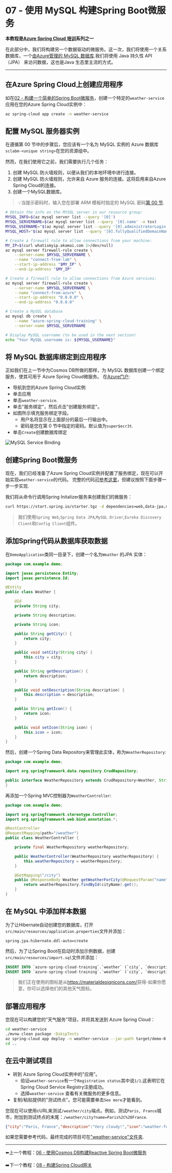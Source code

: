 # 07 - 使用 MySQL 构建Spring Boot微服务

**本教程是[Azure Spring Cloud 培训](../README.md)系列之一**


在此部分中，我们将构建另一个数据驱动的微服务。这一次，我们将使用一个关系数据库，一个[由Azure管理的 MySQL 数据库](https://docs.microsoft.com/en-us/azure/mysql/?WT.mc_id=azurespringcloud-github-judubois).我们将使用 Java 持久性 API （JPA） 来访问数据，这也是Java 生态里主流的方式。

---

## 在Azure Spring Cloud上创建应用程序

如在[02 - 构建一个简单的Spring Boot微服务](../02-build-a-simple-spring-boot-microservice/README.md)，创建一个特定的`weather-service`应用在您的Azure Spring Cloud实例中：

```bash
az spring-cloud app create -n weather-service
```

## 配置 MySQL 服务器实例

在遵循第 00 节中的步骤后，您应该有一个名为 MySQL 实例的 Azure 数据库`sclabm-<unique string>`在您的资源组中。

然而，在我们使用它之前，我们需要执行几个任务：

1.  创建 MySQL 防火墙规则，以便从我们的本地环境中进行连接。
2.  创建 MySQL 防火墙规则，允许来自 Azure 服务的连接。这将启用来自Azure Spring Cloud的连接。
3.  创建一个MySQL数据库。

> 💡当提示密码时，输入您在部署 ARM 模板时指定的 MySQL 密码[第 00 节](../00-setup-your-environment/README.md).

```bash
# Obtain the info on the MYSQL server in our resource group:
MYSQL_INFO=$(az mysql server list --query '[0]')
MYSQL_SERVERNAME=$(az mysql server list --query '[0].name' -o tsv)
MYSQL_USERNAME="$(az mysql server list --query '[0].administratorLogin' -o tsv)@${MYSQL_SERVERNAME}"
MYSQL_HOST="$(az mysql server list --query '[0].fullyQualifiedDomainName' -o tsv)"

# Create a firewall rule to allow connections from your machine:
MY_IP=$(curl whatismyip.akamai.com 2>/dev/null)
az mysql server firewall-rule create \
    --server-name $MYSQL_SERVERNAME \
    --name "connect-from-lab" \
    --start-ip-address "$MY_IP" \
    --end-ip-address "$MY_IP"

# Create a firewall rule to allow connections from Azure services:
az mysql server firewall-rule create \
    --server-name $MYSQL_SERVERNAME \
    --name "connect-from-azure" \
    --start-ip-address "0.0.0.0" \
    --end-ip-address "0.0.0.0"

# Create a MySQL database
az mysql db create \
    --name "azure-spring-cloud-training" \
    --server-name $MYSQL_SERVERNAME

# Display MySQL username (to be used in the next section)
echo "Your MySQL username is: ${MYSQL_USERNAME}"

```

## 将 MySQL 数据库绑定到应用程序

正如我们在上一节中为Cosmos DB所做的那样，为 MySQL 数据库创建一个绑定服务，使其可用于 Azure Spring Cloud微服务。
在[Azure门户](https://portal.azure.com/?WT.mc_id=azurespringcloud-github-judubois):

-   导航到您的Azure Spring Cloud实例
-   单击应用
-   单击`weather-service`.
-   单击"服务绑定"，然后点击"创建服务绑定"。
-   如图所示填充服务绑定字段。
    -   用户名将显示在上面部分的最后一行输出中。
    -   密码是您在第 0 节中指定的密码。默认值为`super$ecr3t`.
-   单击`Create`创建数据库绑定

![MySQL Service Binding](media/01-create-service-binding-mysql.png)

## 创建Spring Boot微服务

现在，我们已经准备了Azure Spring Cloud实例并配置了服务绑定，现在可以开始实现`weather-service`的代码。 完整的代码[可参考这里](weather-service/)，但建议按照下面步骤一步一步实现.

我们将从命令行调用Spring Initalizer服务来创建我们的微服务：

```bash
curl https://start.spring.io/starter.tgz -d dependencies=web,data-jpa,mysql,cloud-eureka,cloud-config-client -d baseDir=weather-service -d bootVersion=2.3.8 -d javaVersion=1.8 | tar -xzvf -
```

> 我们使用`Spring Web`,`Spring Data JPA`,`MySQL Driver`,`Eureka Discovery Client`和`Config Client`组件。

## 添加Spring代码从数据库获取数据

在`DemoApplication`类同一目录下，创建一个名为`Weather` 的JPA 实体：

```java
package com.example.demo;

import javax.persistence.Entity;
import javax.persistence.Id;

@Entity
public class Weather {

    @Id
    private String city;

    private String description;

    private String icon;

    public String getCity() {
        return city;
    }

    public void setCity(String city) {
        this.city = city;
    }

    public String getDescription() {
        return description;
    }

    public void setDescription(String description) {
        this.description = description;
    }

    public String getIcon() {
        return icon;
    }

    public void setIcon(String icon) {
        this.icon = icon;
    }
}
```

然后，创建一个Spring Data Repository来管理此实体，称为`WeatherRepository`:

```java
package com.example.demo;

import org.springframework.data.repository.CrudRepository;

public interface WeatherRepository extends CrudRepository<Weather, String> {
}
```

再添加一个Spring MVC控制器为`WeatherController`:

```java
package com.example.demo;

import org.springframework.stereotype.Controller;
import org.springframework.web.bind.annotation.*;

@RestController
@RequestMapping(path="/weather")
public class WeatherController {

    private final WeatherRepository weatherRepository;

    public WeatherController(WeatherRepository weatherRepository) {
        this.weatherRepository = weatherRepository;
    }

    @GetMapping("/city")
    public @ResponseBody Weather getWeatherForCity(@RequestParam("name") String cityName) {
        return weatherRepository.findById(cityName).get();
    }
}
```

## 在 MySQL 中添加样本数据

为了让Hibernate自动创建您的数据库，打开`src/main/resources/application.properties`文件并添加：

```properties
spring.jpa.hibernate.ddl-auto=create
```

然后，为了让Spring Boot在启动时添加示例数据，创建`src/main/resources/import.sql`文件并添加：

```sql
INSERT INTO `azure-spring-cloud-training`.`weather` (`city`, `description`, `icon`) VALUES ('Paris, France', 'Very cloudy!', 'weather-fog');
INSERT INTO `azure-spring-cloud-training`.`weather` (`city`, `description`, `icon`) VALUES ('London, UK', 'Quite cloudy', 'weather-pouring');
```

> 我们正在使用的图标是从<https://materialdesignicons.com/>获得-如果你愿意，你可以选择他们的其他天气图标。

## 部署应用程序

您现在可以构建您的"天气服务"项目，并将其发送到 Azure Spring Cloud：

```bash
cd weather-service
./mvnw clean package -DskipTests
az spring-cloud app deploy -n weather-service --jar-path target/demo-0.0.1-SNAPSHOT.jar
cd ..
```

## 在云中测试项目

-   转到 Azure Spring Cloud实例中的"应用"。
    -   验证`weather-service`有一个`Registration status`其中说`1/1`.这表明它在Spring Cloud Service Registry注册成功。
    -   选择`weather-service` 查看有关微服务的更多信息。
-   复制/粘贴提供的"测试终点"。您可能需要单击`See more`才能看到。

您现在可以使用cURL来测试`/weather/city`端点。例如，测试`Paris, France`城市，附加到测试终点的末尾：`/weather/city?name=Paris%2C%20France`.

```json
{"city":"Paris, France","description":"Very cloudy!","icon":"weather-fog"}
```

如果您需要参考代码，最终完成的项目可在["weather-service"文件夹](weather-service/).

---

⬅️上一个教程：[06 - 使用Cosmos DB构建Reactive Spring Boot微服务](../06-build-a-reactive-spring-boot-microservice-using-cosmosdb/README.md)

➡️下一个教程：[08 - 构建Spring Cloud网关](../08-build-a-spring-cloud-gateway/README.md)
